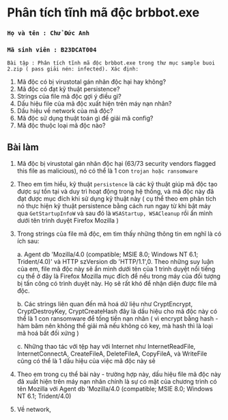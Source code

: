 # Phân tích tĩnh mã độc brbbot.exe

### `Họ và tên : Chử Đức Anh`
### `Mã sinh viên : B23DCAT004`

`Bài tập : Phân tích tĩnh mã độc brbbot.exe trong thư mục sample buoi 2.zip ( pass giải nén: infected). Xác định:`
1. Mã độc có bị virustotal gán nhãn độc hại hay không?
2. Mã độc có đạt kỹ thuật persistence?
3. Strings của file mã độc gợi ý điều gì?
4. Dấu hiệu file của mã độc xuất hiện trên máy nạn nhân?
5. Dấu hiệu về network của mã độc?
6. Mã độc sử dụng thuật toán gì để giải mã config?
7. Mã độc thuộc loại mã độc nào?

## Bài làm
1. Mã độc bị virustotal gán nhãn độc hại (63/73 security vendors flagged this file as malicious), nó có thể là 1 con `trojan hoặc ransomware`

2. Theo em tìm hiểu, kỹ thuật `persistence` là các kỹ thuật giúp mã độc tạo được sự tồn tại và duy trì hoạt động trong hệ thống, và mã độc này đã đạt được mục đích khi sử dụng kỹ thuật này ( cụ thể theo em phân tích nó thực hiện kỹ thuật persistence bằng cách run ngay từ khi bật máy qua `GetStartupInfoW` và sau đó là `WSAStartup, WSACleanup` rồi ẩn mình dưới tên trình duyệt Firefox Mozilla )


3. Trong strings của file mã độc, em tìm thấy những thông tin em nghĩ là có ích sau:

    a. Agent db 'Mozilla/4.0 (compatible; MSIE 8.0; Windows NT 6.1; Trident/4.0)' và HTTP szVersion db 'HTTP/1.1',0. Theo những suy luận của em, file mã độc này sẽ ẩn mình dưới tên của 1 trình duyệt nổi tiếng cụ thể ở đây là Firefox Mozilla mục đích để nếu trong máy của đối tượng bị tấn công có trình duyệt này. Họ sẽ rất khó để nhận diện được file mã độc.

    b. Các strings liên quan đến mã hoá dữ liệu như CryptEncrypt, CryptDestroyKey, CryptCreateHash đây là dấu hiệu cho mã độc này có thể là 1 con ransomware để tống tiền nạn nhân ( vì encrypt bằng hash - hàm băm nên không thể giải mã nếu không có key, mà hash thì là loại mã hoá bất đối xứng )

    c. Những thao tác với tệp hay với Internet như InternetReadFile, InternetConnectA, CreateFileA, DeleteFileA, CopyFileA, và WriteFile cũng có thể là 1 dấu hiệu của việc mã độc này sẽ 


5. Theo em trong cụ thể bài này - trường hợp này, dấu hiệu file mã độc này đã xuất hiện trên máy nạn nhân chính là sự có mặt của chương trình có tên Mozilla với Agent db 'Mozilla/4.0 (compatible; MSIE 8.0; Windows NT 6.1; Trident/4.0)


6. Về network, 
